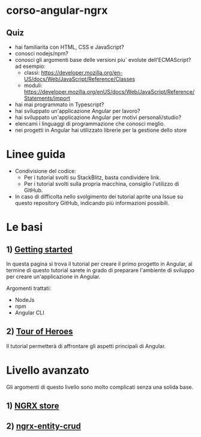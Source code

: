 # corso-angular-ngrx
## Quiz
 - hai familiarita con HTML, CSS e JavaScript?
 - conosci nodejs/npm?
 - conosci gli argomenti base delle versioni piu` evolute dell'ECMAScript? ad esempio:
    - classi: https://developer.mozilla.org/en-US/docs/Web/JavaScript/Reference/Classes
    - moduli: https://developer.mozilla.org/enUS/docs/Web/JavaScript/Reference/Statements/import
 - hai mai programmato in Typescript?
 - hai sviluppato un'applicazione Angular per lavoro?
 - hai sviluppato un'applicazione Angular per motivi personali/studio?
 - elencami i linguaggi di programmazione che conosci meglio.
 - nei progetti in Angular hai utilizzato librerie per la gestione dello store


# Linee guida
- Condivisione del codice:
   - Per i tutorial svolti su StackBlitz, basta condividere link.
   - Per i tutorial svolti sulla propria macchina, consiglio l'utilizzo di GitHub.
- In caso di difficolta nello svolgimento dei tutorial aprite una Issue su questo repository GitHub, indicando più informazioni possibili.

# Le basi  
## 1) [Getting started](https://angular.io/guide/setup-local)
In questa pagina si trova il tutorial per creare il primo progetto in Angular, al termine di questo tutorial sarete in grado di preparare l'ambiente di sviluppo per creare un'applicazione in Angular.

Argomenti trattati:
- NodeJs
- npm
- Angular CLI

## 2) [Tour of Heroes](https://angular.io/tutorial)
Il tutorial permetterà di affrontare gli aspetti principali di Angular.


# Livello avanzato 
Gli argomenti di questo livello sono molto complicati senza una solida base.
## 1) [NGRX store](https://ngrx.io/guide/store)
## 2) [ngrx-entity-crud](https://www.npmjs.com/package/ngrx-entity-crud)
